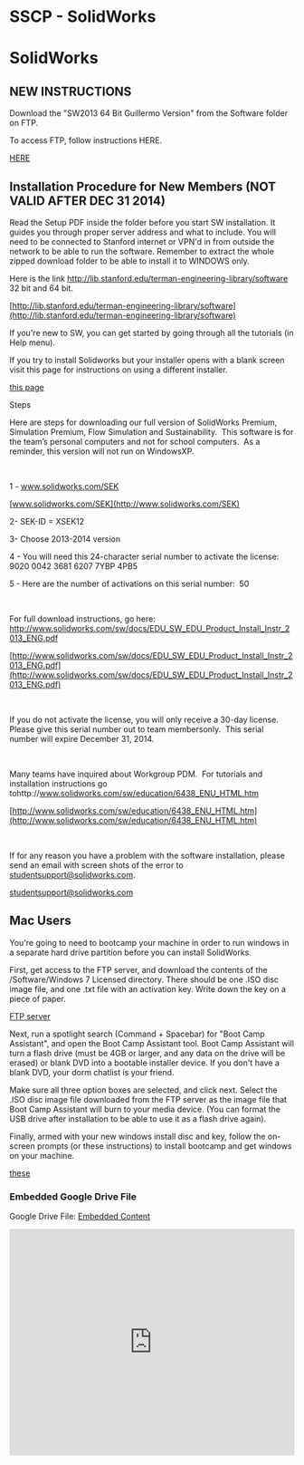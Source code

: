 # SSCP - SolidWorks

# SolidWorks

## NEW INSTRUCTIONS

[](#h.4xasinba2a95)

Download the "SW2013 64 Bit Guillermo Version" from the Software folder on FTP.

To access FTP, follow instructions HERE. 

[ HERE](/home/new-member-orientation/sftp-access)

## Installation Procedure for New Members (NOT VALID AFTER DEC 31 2014)

[](#h.w99i1mxwd1u9)

Read the Setup PDF inside the folder before you start SW installation. It guides you through proper server address and what to include. You will need to be connected to Stanford internet or VPN'd in from outside the network to be able to run the software. Remember to extract the whole zipped download folder to be able to install it to WINDOWS only. 

Here is the link http://lib.stanford.edu/terman-engineering-library/software 32 bit and 64 bit.

[http://lib.stanford.edu/terman-engineering-library/software](http://lib.stanford.edu/terman-engineering-library/software)

If you're new to SW, you can get started by going through all the tutorials (in Help menu).

If you try to install Solidworks but your installer opens with a blank screen visit this page for instructions on using a different installer.

[ this page](/home/sscp-2012-2013/mechanical-2012-2013/software/solving-blank-installer-problem-for-solidworks-2012)

Steps

Here are steps for downloading our full version of SolidWorks Premium, Simulation Premium, Flow Simulation and Sustainability.  This software is for the team’s personal computers and not for school computers.  As a reminder, this version will not run on WindowsXP. 

 

1 - www.solidworks.com/SEK

[www.solidworks.com/SEK](http://www.solidworks.com/SEK)

2- SEK-ID = XSEK12

3- Choose 2013-2014 version

4 - You will need this 24-character serial number to activate the license:  9020 0042 3681 6207 7YBP 4PB5

5 - Here are the number of activations on this serial number:  50

 

For full download instructions, go here:  http://www.solidworks.com/sw/docs/EDU_SW_EDU_Product_Install_Instr_2013_ENG.pdf

[http://www.solidworks.com/sw/docs/EDU_SW_EDU_Product_Install_Instr_2013_ENG.pdf](http://www.solidworks.com/sw/docs/EDU_SW_EDU_Product_Install_Instr_2013_ENG.pdf)

 

If you do not activate the license, you will only receive a 30-day license.  Please give this serial number out to team membersonly.  This serial number will expire December 31, 2014.

 

Many teams have inquired about Workgroup PDM.  For tutorials and installation instructions go tohttp://www.solidworks.com/sw/education/6438_ENU_HTML.htm

[http://www.solidworks.com/sw/education/6438_ENU_HTML.htm](http://www.solidworks.com/sw/education/6438_ENU_HTML.htm)

 

If for any reason you have a problem with the software installation, please send an email with screen shots of the error to studentsupport@solidworks.com.

[studentsupport@solidworks.com](mailto:studentsupport@solidworks.com)

## Mac Users

[](#h.z191riioyxb2)

You're going to need to bootcamp your machine in order to run windows in a separate hard drive partition before you can install SolidWorks. 

First, get access to the FTP server, and download the contents of the /Software/Windows 7 Licensed directory. There should be one .ISO disc image file, and one .txt file with an activation key. Write down the key on a piece of paper.

[ FTP server](/home/new-member-orientation/sftp-access)

Next, run a spotlight search (Command + Spacebar) for "Boot Camp Assistant", and open the Boot Camp Assistant tool. Boot Camp Assistant will turn a flash drive (must be 4GB or larger, and any data on the drive will be erased) or blank DVD into a bootable installer device. If you don't have a blank DVD, your dorm chatlist is your friend. 

Make sure all three option boxes are selected, and click next. Select the .ISO disc image file downloaded from the FTP server as the image file that Boot Camp Assistant will burn to your media device. (You can format the USB drive after installation to be able to use it as a flash drive again).  

Finally, armed with your new windows install disc and key, follow the on-screen prompts (or these instructions) to install bootcamp and get windows on your machine.

[these](http://www.apple.com/support/bootcamp/)

[](https://drive.google.com/folderview?id=12oCS-WNJkB35Qhyl05l7082bDtYICEco)

### Embedded Google Drive File

Google Drive File: [Embedded Content](https://drive.google.com/embeddedfolderview?id=12oCS-WNJkB35Qhyl05l7082bDtYICEco#list)

<iframe width="100%" height="400" src="https://drive.google.com/embeddedfolderview?id=12oCS-WNJkB35Qhyl05l7082bDtYICEco#list" frameborder="0"></iframe>

